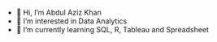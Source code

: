 - 👋 Hi, I’m Abdul Aziz Khan
- 👀 I’m interested in Data Analytics
- 🌱 I’m currently learning SQL, R, Tableau and Spreadsheet

<!---
Aziz532/Aziz532 is a ✨ special ✨ repository because its `README.md` (this file) appears on your GitHub profile.
You can click the Preview link to take a look at your changes.
--->
